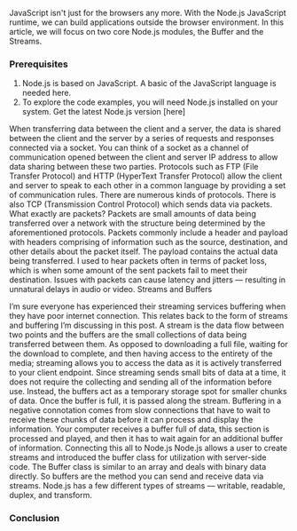 JavaScript isn't just for the browsers any more. With the Node.js JavaScript runtime, we can build applications outside the browser environment. In this article, we will focus on two core Node.js modules, the Buffer and the Streams.

### Prerequisites
1. Node.js is based on JavaScript. A basic of the JavaScript language is needed here.
2. To explore the code examples, you will need Node.js installed on your system. Get the latest Node.js version [here]

When transferring data between the client and a server, the data is shared between the client and the server by a series of requests and responses connected via a socket. 
You can think of a socket as a channel of communication opened between the client and server IP address to allow data sharing between these two parties. Protocols such as FTP (File Transfer Protocol) and HTTP (HyperText Transfer Protocol) allow the client and server to speak to each other in a common language by providing a set of communication rules. There are numerous kinds of 
protocols. There is also TCP (Transmission Control Protocol) 
which sends data via packets.
What exactly are packets? Packets are small amounts of data being transferred over a network with the structure being determined by the aforementioned protocols. 
Packets commonly include a header and payload with headers comprising of information such as the source, destination, and other details about the packet itself. 
The payload contains the actual data being transferred.
I used to hear packets often in terms of packet loss, which is when some amount of the sent packets fail to meet their destination. Issues with packets can cause 
latency and jitters — resulting in unnatural delays in audio or video.
Streams and Buffers

I’m sure everyone has experienced their streaming services buffering when they have poor internet connection. This relates back to the form of streams and buffering 
I’m discussing in this post. A stream is the data flow between two points and the buffers are the small collections of data being transferred between them.
As opposed to downloading a full file, waiting for the download to complete, and then having access to the entirety of the media; streaming allows you to access the 
data as it is actively transferred to your client endpoint. Since streaming sends small bits of data at a time, it does not require the collecting and sending all of 
the information before use.
Instead, the buffers act as a temporary storage spot for smaller chunks of data. Once the buffer is full, it is passed along the stream. Buffering in a negative
 connotation comes from slow connections that have to wait to receive these chunks of data before it can process and display the information. Your computer receives 
a buffer full of data, this section is processed and played, and then it has to wait again for an additional buffer of information.
Connecting this all to Node.js
Node.js allows a user to create streams and introduced the buffer class for utilization with server-side code. The Buffer class is similar to an array and deals 
with binary data directly. So buffers are the method you can send and receive data via streams. Node.js has a few different types of streams — writable, readable, 
duplex, and transform.


### Conclusion